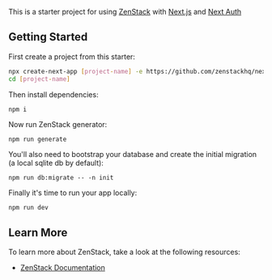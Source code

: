 This is a starter project for using [ZenStack](https://github.com/zenstackhq/zenstack) with [Next.js](https://nextjs.org/) and [Next Auth](https://next-auth.js.org/)

## Getting Started

First create a project from this starter:

```bash
npx create-next-app [project-name] -e https://github.com/zenstackhq/nextjs-auth-starter
cd [project-name]
```

Then install dependencies:

```bash
npm i
```

Now run ZenStack generator:

```
npm run generate
```

You'll also need to bootstrap your database and create the initial migration (a local sqlite db by default):

```
npm run db:migrate -- -n init
```

Finally it's time to run your app locally:

```
npm run dev
```

## Learn More

To learn more about ZenStack, take a look at the following resources:

-   [ZenStack Documentation](https://github.com/zenstackhq/zenstack#readme)
